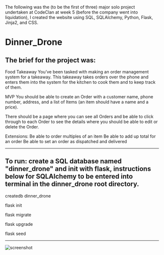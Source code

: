 The following was the (to be the first of three) major solo project undertaken at CodeClan at week 5 (before the company went into liquidation), I created the website using SQL, SQLAlchemy, Python, Flask, Jinja2, and CSS.

# Dinner_Drone

The brief for the project was:
------------------------------------------------------------------------------------------------------------------------------------------------------------------------------------------------------------
Food Takeaway
You’ve been tasked with making an order management system for a takeaway. This takeaway takes orders over the phone and enters them into the system for the kitchen to cook them and to keep track of them.

MVP
You should be able to create an Order with a customer name, phone number, address, and a list of Items (an item should have a name and a price).

There should be a page where you can see all Orders and be able to click through to each Order to see the details where you should be able to edit or delete the Order.

Extensions:
Be able to order multiples of an item
Be able to add up total for an order
Be able to set an order as dispatched and delivered

------------------------------------------------------------------------------------------------------------------------------------------------------------------------------------------------------------

To run: create a SQL database named "dinner_drone" and init with flask, instructions below for SQLAlchemy to be entered into terminal in the dinner_drone root directory.
------------------------------------------------------------------------------------------------------------------------------------------------------------------------------------------------------------

createdb dinner_drone

flask init

flask migrate

flask upgrade

flask seed

------------------------------------------------------------------------------------------------------------------------------------------------------------------------------------------------------------
![screenshot](https://github.com/JerosCalmera/Dinner_Drone/assets/136751073/81b485e1-3a9f-492b-8704-17cce837b3d0)
